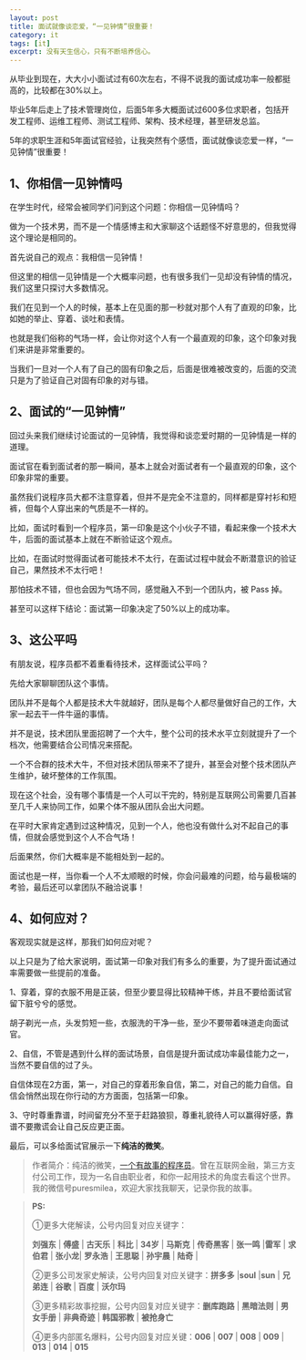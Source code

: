 ```yaml
---
layout: post
title: 面试就像谈恋爱，“一见钟情”很重要！
category: it
tags: [it]
excerpt: 没有天生信心，只有不断培养信心。
---
```


从毕业到现在，大大小小面试过有60次左右，不得不说我的面试成功率一般都挺高的，比较都在30%以上。

毕业5年后走上了技术管理岗位，后面5年多大概面试过600多位求职者，包括开发工程师、运维工程师、测试工程师、架构、技术经理，甚至研发总监。

5年的求职生涯和5年面试官经验，让我突然有个感悟，面试就像谈恋爱一样，“一见钟情”很重要！


## 1、你相信一见钟情吗

在学生时代，经常会被同学们问到这个问题：你相信一见钟情吗？

做为一个技术男，而不是一个情感博主和大家聊这个话题怪不好意思的，但我觉得这个理论是相同的。

首先说自己的观点：我相信一见钟情！

但这里的相信一见钟情是一个大概率问题，也有很多我们一见却没有钟情的情况，我们这里只探讨大多数情况。

我们在见到一个人的时候，基本上在见面的那一秒就对那个人有了直观的印象，比如她的举止、穿着、谈吐和表情。

也就是我们俗称的气场一样，会让你对这个人有一个最直观的印象，这个印象对我们来讲是非常重要的。

当我们一旦对一个人有了自己的固有印象之后，后面是很难被改变的，后面的交流只是为了验证自己对固有印象的对与错。


## 2、面试的“一见钟情”

回过头来我们继续讨论面试的一见钟情，我觉得和谈恋爱时期的一见钟情是一样的道理。

面试官在看到面试者的那一瞬间，基本上就会对面试者有一个最直观的印象，这个印象非常的重要。

虽然我们说程序员大都不注意穿着，但并不是完全不注意的，同样都是穿衬衫和短裤，但每个人穿出来的气质是不一样的。

比如，面试时看到一个程序员，第一印象是这个小伙子不错，看起来像一个技术大牛，后面的面试基本上就在不断验证这个观点。

比如，在面试时觉得面试者可能技术不太行，在面试过程中就会不断潜意识的验证自己，果然技术不太行吧！

那怕技术不错，但也会因为气场不同，感觉融入不到一个团队内，被 Pass 掉。

甚至可以这样下结论：面试第一印象决定了50%以上的成功率。


## 3、这公平吗

有朋友说，程序员都不着重看待技术，这样面试公平吗？

先给大家聊聊团队这个事情。

团队并不是每个人都是技术大牛就越好，团队是每个人都尽量做好自己的工作，大家一起去干一件牛逼的事情。

并不是说，技术团队里面招聘了一个大牛，整个公司的技术水平立刻就提升了一个档次，他需要结合公司情况来搭配。

一个不合群的技术大牛，不但对技术团队带来不了提升，甚至会对整个技术团队产生维护，破坏整体的工作氛围。

现在这个社会，没有哪个事情是一个人可以干完的，特别是互联网公司需要几百甚至几千人来协同工作，如果个体不服从团队会出大问题。

在平时大家肯定遇到过这种情况，见到一个人，他也没有做什么对不起自己的事情，但就会感觉到这个人不合气场！

后面果然，你们大概率是不能相处到一起的。

面试也是一样，当你看一个人不太顺眼的时候，你会问最难的问题，给与最极端的考验，最后还可以拿团队不融洽说事！


## 4、如何应对？

客观现实就是这样，那我们如何应对呢？

以上只是为了给大家说明，面试第一印象对我们有多么的重要，为了提升面试通过率需要做一些提前的准备。

1、穿着，穿的衣服不用是正装，但至少要显得比较精神干练，并且不要给面试官留下脏兮兮的感觉。

胡子剃光一点，头发剪短一些，衣服洗的干净一些，至少不要带着味道走向面试官。

2、自信，不管是遇到什么样的面试场景，自信是提升面试成功率最佳能力之一，当然不要自信的过了头。

自信体现在2方面，第一，对自己的穿着形象自信，第二，对自己的能力自信。自信会悄然出现在你行动的方方面面，包括第一印象。

3、守时尊重靠谱，时间留充分不至于赶路狼狈，尊重礼貌待人可以赢得好感，靠谱不要撒谎会让自己反应更正面。

最后，可以多给面试官展示一下**纯洁的微笑**。

>作者简介：纯洁的微笑，[一个有故事的程序员](http://www.ityouknow.com/life/2020/03/25/fengkou-10year.html)。曾在互联网金融，第三方支付公司工作，现为一名自由职业者，和你一起用技术的角度去看这个世界。我的微信号puresmilea，欢迎大家找我聊天，记录你我的故事。


>**PS:**
>
>①更多大佬解读，公号内回复对应关键字：
>
>**刘强东** | **傅盛** | **古天乐** | **科比** | **34岁** | **马斯克** | **传奇黑客** | **张一鸣** |**雷军** | **求伯君** | **张小龙**| **罗永浩** | **王思聪** | **孙宇晨** | **陆奇** |
>
>②更多公司发家史解读，公号内回复对应关键字：**拼多多** |**soul** |**sun** | **兄弟连** | **谷歌** | **百度** | **沃尔玛**
>
>③更多精彩故事挖掘，公号内回复对应关键字：**删库跑路** | **黑暗法则** | **男女手册** | **非典奇迹** | **韩国邪教** | **被抢身亡**
>
>④更多内部匿名爆料，公号内回复对应关键：**006** | **007** | **008** | **009** | **013** | **014** | **015**

